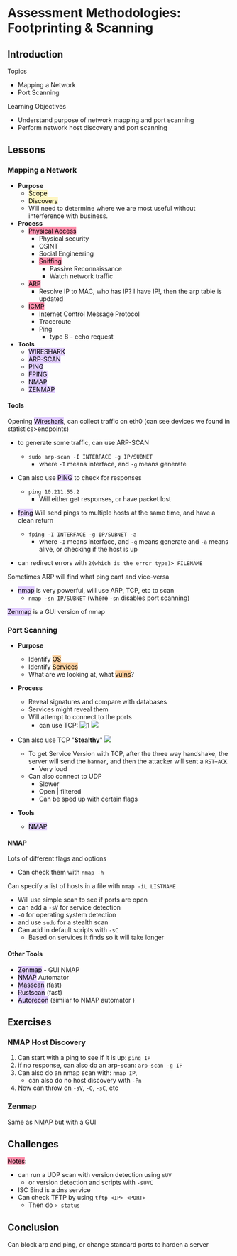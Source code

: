 ```toc
```

# Assessment Methodologies: Footprinting & Scanning 

## Introduction 

Topics 
+ Mapping a Network 
+ Port Scanning 

Learning Objectives 
+ Understand purpose of network mapping and port scanning 
+ Perform network host discovery and port scanning 

## Lessons 

### Mapping a Network 

+ **Purpose**
	+ <mark style="background: #FFF3A3A6;">Scope</mark>
	+ <mark style="background: #FFF3A3A6;">Discovery</mark>
	+ Will need to determine where we are most useful without interference with business. 
+ **Process**
	+ <mark style="background: #FF5582A6;">Physical Access</mark>
		+ Physical security 
		+ OSINT
		+ Social Engineering
	  + <mark style="background: #FF5582A6;">Sniffing</mark> 
		+ Passive Reconnaissance
		+ Watch network traffic
	+ <mark style="background: #FF5582A6;">ARP</mark>
		+ Resolve IP to MAC, who has IP? I have IP!, then the arp table is updated
	+ <mark style="background: #FF5582A6;">ICMP</mark>
		+ Internet Control Message Protocol 
		+ Traceroute 
		+ Ping
			+ type 8 - echo request 
+ **Tools**
	+ <mark style="background: #D2B3FFA6;">WIRESHARK</mark>
	+ <mark style="background: #D2B3FFA6;">ARP-SCAN</mark>
	+ <mark style="background: #D2B3FFA6;">PING</mark>
	+ <mark style="background: #D2B3FFA6;">FPING</mark>
	+ <mark style="background: #D2B3FFA6;">NMAP</mark>
	+ <mark style="background: #D2B3FFA6;">ZENMAP</mark>

#### Tools ####
Opening <mark style="background: #D2B3FFA6;">Wireshark</mark>, can collect traffic on eth0 (can see devices we found in statistics>endpoints)
+ to generate some traffic, can use  ARP-SCAN
	+ `sudo arp-scan -I INTERFACE -g IP/SUBNET`
		+ where `-I` means interface, and `-g` means generate

+ Can also use <mark style="background: #D2B3FFA6;">PING</mark> to check for responses 
	+ `ping 10.211.55.2`
		+ Will either get responses, or have packet lost

+ <mark style="background: #D2B3FFA6;">fping</mark> Will send pings to multiple hosts at the same time, and have a clean return 
	+ `fping -I INTERFACE -g IP/SUBNET -a`
		+ where `-I` means interface, and `-g` means generate and `-a` means alive, or checking if the host is up
+ can redirect errors with `2(which is the error type)> FILENAME`

Sometimes ARP will find what ping cant and vice-versa
+ <mark style="background: #D2B3FFA6;">nmap</mark> is very powerful, will use ARP, TCP, etc to scan
	+ `nmap -sn IP/SUBNET` (where `-sn` disables port scanning)

<mark style="background: #D2B3FFA6;">Zenmap</mark> is a GUI version of nmap 

### Port Scanning 

+ **Purpose**
	+ Identify <mark style="background: #FFB86CA6;">OS</mark>
	+ Identify <mark style="background: #FFB86CA6;">Services</mark>
	+ What are we looking at, what <mark style="background: #FFB86CA6;">vulns</mark>?
+ **Process**
	+ Reveal signatures and compare with databases
	+ Services might reveal them
	+ Will attempt to connect to the ports
		+ can use TCP: 
![1](OpenTCPPortScan.png)
![](ClosedTCPPortScan.png)
+ Can also use TCP "**Stealthy**"
![](StealthyTCPScan.png)

  + To get Service Version with TCP, after the three way handshake, the server will send the `banner`, and then the attacker will sent a `RST+ACK`
	+ Very loud
  + Can also connect to UDP
	+ Slower
	+ Open | filtered
	+ Can be sped up with certain flags
+ **Tools**
	+ <mark style="background: #D2B3FFA6;">NMAP</mark>

#### NMAP 
Lots of different flags and options 
+ Can check them with `nmap -h`

Can specify a list of hosts in a file with `nmap -iL LISTNAME`
+ Will use simple scan to see if ports are open 
+ can add a `-sV` for service detection
+ `-O` for operating system detection 
+ and use `sudo` for a stealth scan
+ Can add in default scripts with `-sC`
	+ Based on services it finds so it will take longer 

#### Other Tools
+ <mark style="background: #D2B3FFA6;">Zenmap</mark> - GUI NMAP
+ <mark style="background: #D2B3FFA6;">NMAP</mark> Automator
+ <mark style="background: #D2B3FFA6;">Masscan</mark> (fast)
+ <mark style="background: #D2B3FFA6;">Rustscan</mark> (fast)
+ <mark style="background: #D2B3FFA6;">Autorecon</mark> (similar to NMAP automator )

## Exercises 

### NMAP Host Discovery 

1. Can start with a ping to see if it is up: `ping IP`
2. if no response, can also do an arp-scan: `arp-scan -g IP`
3. Can also do an nmap scan with: `nmap IP`,
   + can also do no host discovery with `-Pn`
4. Now can throw on `-sV`, `-O`, `-sC`, etc

### Zenmap 

Same as NMAP but with a GUI

## Challenges ##

<mark style="background: #FF5582A6;">Notes</mark>:
+ can run a UDP scan with version detection using `sUV`
	+ or version detection and scripts with `-sUVC`
+ ISC Bind is a dns service
+ Can check TFTP by using `tftp <IP> <PORT>`
	+ Then do `> status`

## Conclusion 

Can block arp and ping, or change standard ports to harden a server 